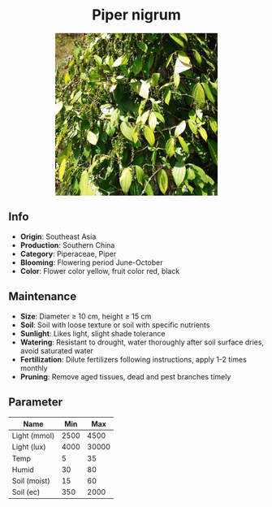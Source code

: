 <h1 align='center'>Piper nigrum</h1>
<p align="center">
    <img 
        align='center'
        width='320'
        src="../images/piper nigrum.png" 
        alt='Piper nigrum' />
</p>

## Info

 - **Origin**: Southeast Asia
 - **Production**: Southern China
 - **Category**: Piperaceae, Piper
 - **Blooming**: Flowering period June-October
 - **Color**: Flower color yellow, fruit color red, black

## Maintenance

 - **Size**: Diameter ≥ 10 cm, height ≥ 15 cm
 - **Soil**: Soil with loose texture or soil with specific nutrients
 - **Sunlight**: Likes light, slight shade tolerance
 - **Watering**: Resistant to drought, water thoroughly after soil surface dries, avoid saturated water
 - **Fertilization**: Dilute fertilizers following instructions, apply 1-2 times monthly
 - **Pruning**: Remove aged tissues, dead and pest branches timely

## Parameter

| Name         | Min  | Max   |
|--------------|------|-------|
| Light (mmol) | 2500 | 4500  |
| Light (lux)  | 4000 | 30000 |
| Temp         | 5    | 35    |
| Humid        | 30   | 80    |
| Soil (moist) | 15   | 60    |
| Soil (ec)    | 350  | 2000  |